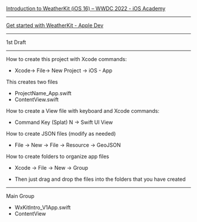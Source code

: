 [Introduction to WeatherKit (iOS 16) – WWDC 2022 - iOS Academy](https://youtu.be/4J80kTRFL70?si=wQCUDKbp0OyQZGgk)

- - - -

[Get started with WeatherKit - Apple Dev](https://developer.apple.com/weatherkit/get-started/)

- - - - 

1st Draft

- - - -
How to create this project with Xcode commands:

* Xcode-> File-> New Project -> iOS - App

This creates two files

* ProjectName_App.swift
* ContentView.swift

How to create a View file with keyboard and Xcode commands:

* Command Key (Splat) N -> Swift UI View

How to create JSON files (modify as needed)

* File -> New -> File -> Resource -> GeoJSON

How to create folders to organize app files

* Xcode -> File -> New -> Group

* Then just drag and drop the files into the folders that you have created

- - - -

Main Group
* WxKitIntro_V1App.swift
* ContentView
